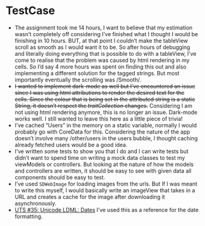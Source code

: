 # TestCase

* The assignment took me 14 hours, I want to believe that my estimation wasn’t completely off considering I’ve finished what I thought I would be finishing in 10 hours. BUT, at that point I couldn’t make the tableView scroll as smooth as I would want it to be. So after hours of debugging and literally doing everything that is possible to do with a tableView, I’ve come to realise that the problem was caused by html rendering in my cells.  So I’d say 4 more hours was spent on finding this out and also implementing a different solution for the tagged strings. But most importantly eventually the scrolling was /Smooth/.
* ~~I wanted to implement dark-mode as well but I’ve encountered an issue since I was using html attributions to render the desired text for the cells. Since the colour that is being set in the attributed string is a static String, it doesn’t respect the *traitCollection* changes.~~ Considering I am not using html rendering anymore, this is no longer an issue. Dark-mode works well. I still wanted to leave this here as a little piece of trivia!
*  I’ve cached “Users” in the memory on a static variable, normally I would probably go with CoreData for this. Considering the nature of the app doesn’t involve many /other/users in the users bubble, I thought caching already fetched users would be a good idea.
* I’ve written some tests to show you that I do and I can write tests but didn’t want to spend time on writing a mock data classes to test my viewModels or controllers. But looking at the nature of how the models and controllers are written, it should be easy to see with given data all components should be easy to test.
* I’ve used `SDWebImage` for loading images from the urls. But If I was meant to write this myself, I would basically write an imageView that takes in a URL and creates a cache for the image after downloading it asynchronously.
* [UTS #35: Unicode LDML: Dates](https://unicode.org/reports/tr35/tr35-dates.html) I’ve used this as a reference for the date formatting.

